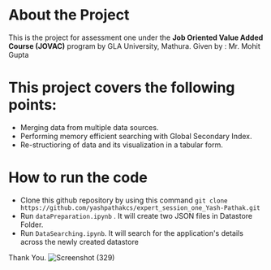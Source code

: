 # About the Project
 This is the project for assessment one under the **Job Oriented Value Added Course (JOVAC)** program by GLA University, Mathura.
 Given by : Mr. Mohit Gupta 
 
 # This project covers the following points:
 * Merging data from multiple data sources.
 * Performing memory efficient searching with Global Secondary Index.
 * Re-structioring of data and its visualization in a tabular form.

# How to run the code
* Clone this github repository by using this command ```git clone https://github.com/yashpathakcs/expert_session_one_Yash-Pathak.git```
* Run ```dataPreparation.ipynb``` . It will create two JSON files in Datastore Folder.
* Run ```DataSearching.ipynb```. It will search for the application's details across the newly created datastore 

Thank You.
![Screenshot (329)](https://user-images.githubusercontent.com/55481636/167694710-d802eb47-a8f3-4017-92ff-6728a335be3b.png)
